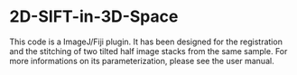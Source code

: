 # 2D-SIFT-in-3D-Space

This code is a ImageJ/Fiji plugin. It has been designed for the registration and the stitching of two tilted half image stacks from
the same sample.
For more informations on its parameterization, please see the user manual.
